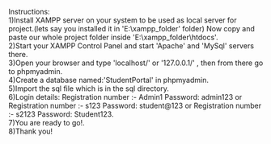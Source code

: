 Instructions:<br>
1)Install XAMPP server on your system to be used as local server for project.(lets say you installed it in 'E:\xampp_folder' folder) Now copy and paste our whole project folder inside 'E:\xampp_folder\htdocs'.<br>
2)Start your XAMPP Control Panel and start 'Apache' and 'MySql' servers there.<br>
3)Open your browser and type 'localhost/' or '127.0.0.1/' , then from there go to phpmyadmin.<br>
4)Create a database named:'StudentPortal' in phpmyadmin.<br>
5)Import the sql file which is in the sql directory.<br>
6)Login details: Registration number :- Admin1 Password: admin123 or Registration number :- s123 Password: student@123 or Registration number :- s2123 Password: Student123.<br>
7)You are ready to go!.<br>
8)Thank you!


